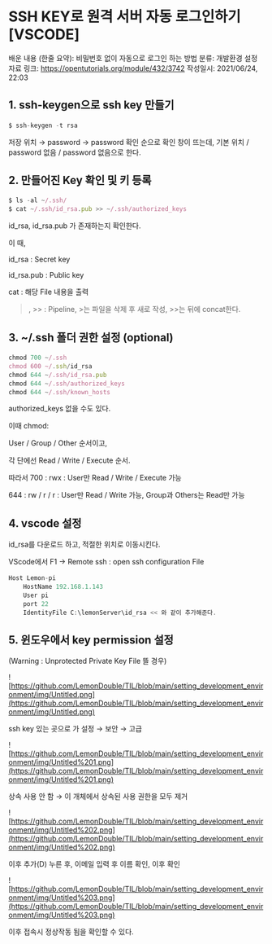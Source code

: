 # SSH KEY로 원격 서버 자동 로그인하기 [VSCODE]

배운 내용 (한줄 요약): 비밀번호 없이 자동으로 로그인 하는 방법
분류: 개발환경 설정
자료 링크: https://opentutorials.org/module/432/3742
작성일시: 2021/06/24, 22:03

## 1. ssh-keygen으로 ssh key 만들기

```jsx
$ ssh-keygen -t rsa
```

저장 위치 → password → password 확인 순으로 확인 창이 뜨는데, 기본 위치 / password 없음 / password 없음으로 한다.

## 2. 만들어진 Key 확인 및 키 등록

```jsx
$ ls -al ~/.ssh/
$ cat ~/.ssh/id_rsa.pub >> ~/.ssh/authorized_keys
```

id_rsa, id_rsa.pub 가 존재하는지 확인한다.

이 때,

id_rsa : Secret key

id_rsa.pub : Public key

cat : 해당 File 내용을 출력

>, >> : Pipeline, >는 파일을 삭제 후 새로 작성, >>는 뒤에 concat한다.

## 3. ~/.ssh 폴더 권한 설정 (optional)

```jsx
chmod 700 ~/.ssh
chmod 600 ~/.ssh/id_rsa
chmod 644 ~/.ssh/id_rsa.pub  
chmod 644 ~/.ssh/authorized_keys
chmod 644 ~/.ssh/known_hosts
```

authorized_keys 없을 수도 있다.

이때 chmod:

User / Group / Other 순서이고, 

각 단에선 Read / Write / Execute 순서.

따라서 700 : rwx : User만 Read / Write / Execute 가능

644 : rw / r / r : User만 Read / Write 가능, Group과 Others는 Read만 가능

## 4. vscode 설정

id_rsa를 다운로드 하고, 적절한 위치로 이동시킨다.

VScode에서 F1 → Remote ssh : open ssh configuration File

```jsx
Host Lemon-pi
    HostName 192.168.1.143
    User pi
    port 22
    IdentityFile C:\lemonServer\id_rsa << 와 같이 추가해준다.
```

## 5. 윈도우에서 key permission 설정

(Warning : Unprotected Private Key File 뜰 경우)

![https://github.com/LemonDouble/TIL/blob/main/setting_development_environment/img/Untitled.png](https://github.com/LemonDouble/TIL/blob/main/setting_development_environment/img/Untitled.png)

ssh key 있는 곳으로 가 설정 → 보안 → 고급

![https://github.com/LemonDouble/TIL/blob/main/setting_development_environment/img/Untitled%201.png](https://github.com/LemonDouble/TIL/blob/main/setting_development_environment/img/Untitled%201.png)

상속 사용 안 함 → 이 개체에서 상속된 사용 권한을 모두 제거

![https://github.com/LemonDouble/TIL/blob/main/setting_development_environment/img/Untitled%202.png](https://github.com/LemonDouble/TIL/blob/main/setting_development_environment/img/Untitled%202.png)

이후 추가(D) 누른 후, 이메일 입력 후 이름 확인, 이후 확인

![https://github.com/LemonDouble/TIL/blob/main/setting_development_environment/img/Untitled%203.png](https://github.com/LemonDouble/TIL/blob/main/setting_development_environment/img/Untitled%203.png)

이후 접속시 정상작동 됨을 확인할 수 있다.
